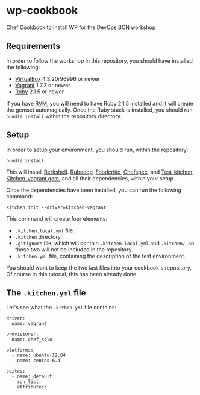 # wp-cookbook

Chef Cookbook to install WP for the DevOps BCN workshop

## Requirements

In order to follow the workshop in this repository, you should have installed the following:

* [VirtualBox](http://virtualbox.org) 4.3.20r96996 or newer
* [Vagrant](http://vagrantup.com) 1.7.2 or newer
* [Ruby](http://ruby-lang.org) 2.1.5 or newer

If you have [RVM](http://rvm.io), you will need to have Ruby 2.1.5 installed and it will create the gemset automagically.
Once the Ruby stack is installed, you should run `bundle install` within the repository directory.

## Setup

In order to setup your environment, you should run, within the repository:

    bundle install

This will install [Berkshelf](http://berkshelf.com). [Rubocop](http://batsov.com/rubocop/), [Foodcritic](http://acrmp.github.io/foodcritic/), [Chefspec](https://docs.chef.io/chefspec.html), and [Test-kitchen](http://kitchen.ci/), [Kitchen-vagrant gem](https://rubygems.org/gems/kitchen-vagrant), and all their dependencies, within your setup.

Once the dependencies have been installed, you can run the following command:

    kitchen init --driver=kitchen-vagrant

This command will create four elements:

* `.kitchen.local.yml` file.
* `.kitchen` directory.
* `.gitignore` file, which will contain `.kitchen.local.yml` and `.kitchen/`, so those two will not be included in the repository.
* `.kitchen.yml` file, containing the description of the test environment.

You should want to keep the two last files into your cookbook's repository. Of course in this tutorial, this has been already done.

## The `.kitchen.yml` file

Let's see what the `.kithen.yml` file contains:

    driver:
      name: vagrant
    
    provisioner:
      name: chef_solo

    platforms:
      - name: ubuntu-12.04
      - name: centos-6.4
    
    suites:
      - name: default
        run_list:
        attributes:
